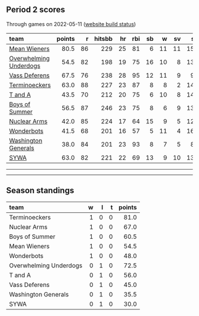 

## Period 2 scores

Through games on 2022-05-11 ([website build status](https://github.com/brian-bot/pl-site/actions))


|team                                              | points|  r| hitsbb| hr| rbi| sb|  w| sv|  so|   era|  whip|
|:-------------------------------------------------|------:|--:|------:|--:|---:|--:|--:|--:|---:|-----:|-----:|
|[Mean Wieners](./meanwieners)                     |   80.5| 86|    229| 25|  81|  6| 11| 11| 158| 3.142| 1.093|
|[Overwhelming Underdogs](./overwhelmingunderdogs) |   54.5| 82|    198| 19|  75| 16| 10|  8| 131| 3.496| 1.140|
|[Vass Deferens](./vassdeferens)                   |   67.5| 76|    238| 28|  95| 12| 11|  9|  97| 3.621| 1.198|
|[Terminoeckers](./terminoeckers)                  |   63.0| 88|    227| 23|  87|  8|  8|  2| 141| 3.476| 1.159|
|[T and A](./tanda)                                |   43.5| 70|    212| 20|  75|  6| 10|  8| 140| 3.874| 1.246|
|[Boys of Summer](./boysofsummer)                  |   56.5| 87|    246| 23|  75|  8|  6|  9| 136| 3.795| 1.265|
|[Nuclear Arms](./nucleararms)                     |   42.0| 85|    224| 17|  64| 15|  9|  5| 123| 4.063| 1.260|
|[Wonderbots](./wonderbots)                        |   41.5| 68|    201| 16|  57|  5| 11|  4| 165| 3.621| 1.138|
|[Washington Generals](./washingtongenerals)       |   38.0| 84|    201| 23|  93|  8|  7|  5|  86| 4.167| 1.350|
|[SYWA](./sywa)                                    |   63.0| 82|    221| 22|  69| 13|  9| 10| 130| 2.685| 0.961|

* * *
* * *

## Season standings


|team                   |  w|  l|  t| points|
|:----------------------|--:|--:|--:|------:|
|Terminoeckers          |  1|  0|  0|   81.0|
|Nuclear Arms           |  1|  0|  0|   67.0|
|Boys of Summer         |  1|  0|  0|   60.5|
|Mean Wieners           |  1|  0|  0|   54.5|
|Wonderbots             |  1|  0|  0|   48.0|
|Overwhelming Underdogs |  0|  1|  0|   72.5|
|T and A                |  0|  1|  0|   56.0|
|Vass Deferens          |  0|  1|  0|   45.0|
|Washington Generals    |  0|  1|  0|   35.5|
|SYWA                   |  0|  1|  0|   30.0|


